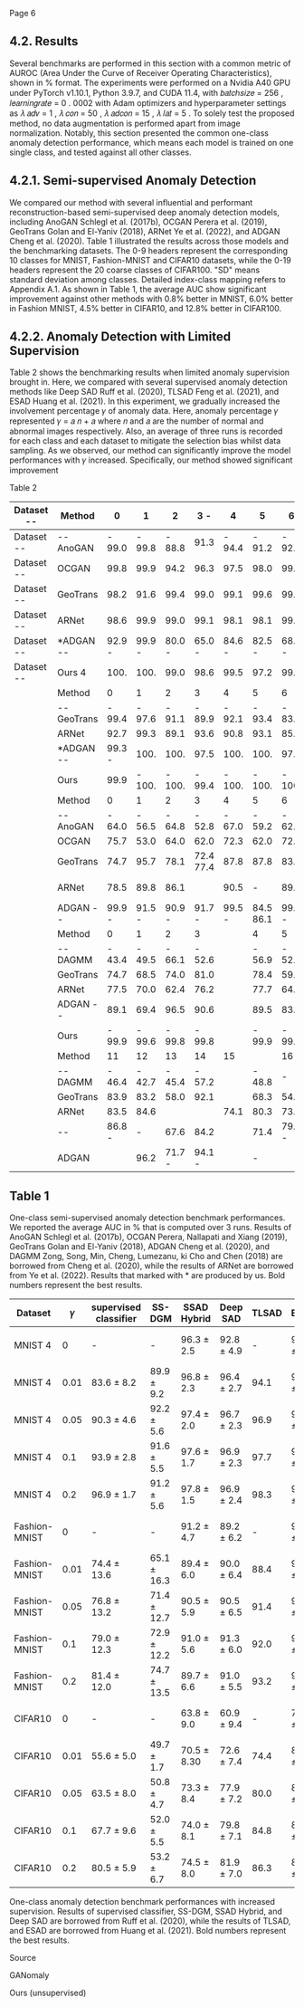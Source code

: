 Page 6

## 4.2. Results

Several benchmarks are performed in this section with a common metric of AUROC (Area Under the Curve of Receiver Operating Characteristics), shown in % format. The experiments were performed on a Nvidia A40 GPU under PyTorch v1.10.1, Python 3.9.7, and CUDA 11.4, with 𝑏𝑎𝑡𝑐ℎ𝑠𝑖𝑧𝑒 = 256 , 𝑙𝑒𝑎𝑟𝑛𝑖𝑛𝑔𝑟𝑎𝑡𝑒 = 0 . 0002 with Adam optimizers and hyperparameter settings as 𝜆 𝑎𝑑𝑣 = 1 , 𝜆 𝑐𝑜𝑛 = 50 , 𝜆 𝑎𝑑𝑐𝑜𝑛 = 15 , 𝜆 𝑙𝑎𝑡 = 5 . To solely test the proposed method, no data augmentation is performed apart from image normalization. Notably, this section presented the common one-class anomaly detection performance, which means each model is trained on one single class, and tested against all other classes.

## 4.2.1. Semi-supervised Anomaly Detection

We compared our method with several influential and performant reconstruction-based semi-supervised deep anomaly detection models, including AnoGAN Schlegl et al. (2017b), OCGAN Perera et al. (2019), GeoTrans Golan and El-Yaniv (2018), ARNet Ye et al. (2022), and ADGAN Cheng et al. (2020). Table 1 illustrated the results across those models and the benchmarking datasets. The 0-9 headers represent the corresponding 10 classes for MNIST, Fashion-MNIST and CIFAR10 datasets, while the 0-19 headers represent the 20 coarse classes of CIFAR100. "SD" means standard deviation among classes. Detailed index-class mapping refers to Appendix A.1. As shown in Table 1, the average AUC show significant improvement against other methods with 0.8% better in MNIST, 6.0% better in Fashion MNIST, 4.5% better in CIFAR10, and 12.8% better in CIFAR100.

## 4.2.2. Anomaly Detection with Limited Supervision

Table 2 shows the benchmarking results when limited anomaly supervision brought in. Here, we compared with several supervised anomaly detection methods like Deep SAD Ruff et al. (2020), TLSAD Feng et al. (2021), and ESAD Huang et al. (2021). In this experiment, we gradually increased the involvement percentage 𝛾 of anomaly data. Here, anomaly percentage 𝛾 represented 𝛾 = 𝑎 𝑛 + 𝑎 where 𝑛 and 𝑎 are the number of normal and abnormal images respectively. Also, an average of three runs is recorded for each class and each dataset to mitigate the selection bias whilst data sampling. As we observed, our method can significantly improve the model performances with 𝛾 increased. Specifically, our method showed significant improvement

Table 2

| Dataset --   | Method      | 0      | 1      | 2      | 3 -       | 4      | 5         | 6      | 7         | 8      | 9      | avg    | SD      |
|--------------|-------------|--------|--------|--------|-----------|--------|-----------|--------|-----------|--------|--------|--------|---------|
| Dataset --   | -- AnoGAN   | - 99.0 | - 99.8 | - 88.8 | 91.3      | - 94.4 | - 91.2    | - 92.5 | - 96.4    | - 88.3 | - 95.8 | - 93.7 | - 4.00  |
| Dataset --   | OCGAN       | 99.8   | 99.9   | 94.2   | 96.3      | 97.5   | 98.0      | 99.1   | 98.1      | 93.9   | 98.1   | 97.5   | 2.10    |
| Dataset --   | GeoTrans    | 98.2   | 91.6   | 99.4   | 99.0      | 99.1   | 99.6      | 99.9   | 96.3      | 97.2   | 99.2   | 98.0   | 2.50    |
| Dataset --   | ARNet       | 98.6   | 99.9   | 99.0   | 99.1      | 98.1   | 98.1      | 99.7   | 99.0      | 93.6   | 97.8   | 98.3   | 1.78    |
| Dataset --   | *ADGAN --   | 92.9 - | 99.9 - | 80.0 - | 65.0 -    | 84.6 - | 82.5 -    | 68.1 - | 85.3 -    | 77.2 - | 74.4 - | 81.0 - | 10.07 - |
| Dataset --   | Ours 4      | 100.   | 100.   | 99.0   | 98.6      | 99.5   | 97.2      | 99.6   | 99.8      | 95.8   | 99.2   | 99.1   | 0.86    |
|              | Method      | 0      | 1      | 2      | 3         | 4      | 5         | 6      | 7         | 8      | 9      | avg    | SD      |
|              | -- GeoTrans | - 99.4 | - 97.6 | - 91.1 | - 89.9    | - 92.1 | - 93.4    | - 83.3 | - 98.9    | - 90.8 | - 99.2 | - 93.5 | - 5.22  |
|              | ARNet       | 92.7   | 99.3   | 89.1   | 93.6      | 90.8   | 93.1      | 85.0   | 98.4      | 97.8   | 98.4   | 93.9   | 4.70    |
|              | *ADGAN --   | 99.3 - | 100.   | 100.   | 97.5      | 100.   | 100.      | 97.7   | 100.      | 100.   | 100.   | 99.5   | 0.95    |
|              | Ours        | 99.9   | - 100. | - 100. | - 99.4    | - 100. | - 100.    | - 100. | - 100.    | - 100. | - 100. | - 99.9 | - 0.18  |
|              | Method      | 0      | 1      | 2      | 3         | 4      | 5         | 6      | 7         | 8      | 9      | avg    | SD      |
|              | -- AnoGAN   | - 64.0 | - 56.5 | - 64.8 | - 52.8    | - 67.0 | - 59.2    | - 62.5 | - 57.6    | - 72.3 | - 58.2 | - 61.2 | - 5.68  |
|              | OCGAN       | 75.7   | 53.0   | 64.0   | 62.0      | 72.3   | 62.0      | 72.3   | 57.5      | 82.0   | 55.4   | 65.6   | 9.52    |
|              | GeoTrans    | 74.7   | 95.7   | 78.1   | 72.4 77.4 | 87.8   | 87.8      | 83.4   | 95.5 92.9 | 93.3   | 91.3   | 86.0   | 8.52    |
|              | ARNet       | 78.5   | 89.8   | 86.1   |           | 90.5   | -         | 89.2   | -         | 92.0   | 85.5   | 93.8 - | 5.25 -  |
|              | ADGAN --    | 99.9 - | 91.5 - | 90.9 - | 91.7 -    | 99.5 - | 84.5 86.1 | 99.7 - | 86.3      | 99.9 - | 93.1 - | 86.6   | 5.35    |
|              | Method      | 0      | 1      | 2      | 3         |        | 4         | 5      | 6         | 7      | 8      | 9      | 10      |
|              | -- DAGMM    | - 43.4 | - 49.5 | - 66.1 | - 52.6    |        | - 56.9    | - 52.4 | - 55.0    | - 52.8 | - 53.2 | - 42.5 | - 52.7  |
|              | GeoTrans    | 74.7   | 68.5   | 74.0   | 81.0      |        | 78.4      | 59.1   | 81.8      | 65.0   | 85.5   | 90.6   | 87.6    |
|              | ARNet       | 77.5   | 70.0   | 62.4   | 76.2      |        | 77.7      | 64.0   | 86.9      | 65.6   | 82.7   | 90.2   | 85.9    |
|              | ADGAN --    | 89.1   | 69.4   | 96.5   | 90.6      |        | 89.5      | 83.7   | 78.9      | 57.2   | 90.2   | 94.8   | 83.0    |
|              | Ours        | - 99.9 | - 99.6 | - 99.8 | - 99.8    |        | - 99.9    | - 99.7 | - 99.9    | - 99.9 | - 99.4 | - 99.8 | - 99.9  |
|              | Method      | 11     | 12     | 13     | 14        | 15     |           | 16     | 17        | 18     | 19     | avg    | SD      |
|              | -- DAGMM    | - 46.4 | - 42.7 | - 45.4 | - 57.2    |        | - 48.8    | -      | - 36.4    | - 52.4 | - 50.3 | - 50.5 | - 6.55  |
|              | GeoTrans    | 83.9   | 83.2   | 58.0   | 92.1      |        | 68.3      | 54.4   | 93.8      | 90.7   | 85.0   | 78.7   | 10.76   |
|              | ARNet       | 83.5   | 84.6   |        |           | 74.1   | 80.3      | 73.5   | 91.0      | 85.3   | 85.4   |        |         |
|              | --          | 86.8 - | -      | 67.6   | 84.2      |        | 71.4      | 79.1 - | 94.7 -    |        |        | 78.8   | 8.82    |
|              | ADGAN       |        | 96.2   | 71.7 - | 94.1 -    |        | -         |        |           | 80.7 - | 72.4 - | 83.5 - | 10.53 - |

## Table 1

One-class semi-supervised anomaly detection benchmark performances. We reported the average AUC in % that is computed over 3 runs. Results of AnoGAN Schlegl et al. (2017b), OCGAN Perera, Nallapati and Xiang (2019), GeoTrans Golan and El-Yaniv (2018), ADGAN Cheng et al. (2020), and DAGMM Zong, Song, Min, Cheng, Lumezanu, ki Cho and Chen (2018) are borrowed from Cheng et al. (2020), while the results of ARNet are borrowed from Ye et al. (2022). Results that marked with * are produced by us. Bold numbers represent the best results.

| Dataset        |    𝛾 | supervised classifier   | SS-DGM      | SSAD Hybrid   | Deep SAD   | TLSAD   | ESAD       | Ours        |
|----------------|------|-------------------------|-------------|---------------|------------|---------|------------|-------------|
| MNIST 4        | 0    | -                       | -           | 96.3 ± 2.5    | 92.8 ± 4.9 | -       | 98.5 ± 1.3 | 99.1 ± 0.86 |
| MNIST 4        | 0.01 | 83.6 ± 8.2              | 89.9 ± 9.2  | 96.8 ± 2.3    | 96.4 ± 2.7 | 94.1    | 99.2 ± 0.7 | 99.4 ± 0.85 |
| MNIST 4        | 0.05 | 90.3 ± 4.6              | 92.2 ± 5.6  | 97.4 ± 2.0    | 96.7 ± 2.3 | 96.9    | 99.4 ± 0.3 | 99.9 ± 0.29 |
| MNIST 4        | 0.1  | 93.9 ± 2.8              | 91.6 ± 5.5  | 97.6 ± 1.7    | 96.9 ± 2.3 | 97.7    | 99.5 ± 0.4 | 100. ± 0.04 |
| MNIST 4        | 0.2  | 96.9 ± 1.7              | 91.2 ± 5.6  | 97.8 ± 1.5    | 96.9 ± 2.4 | 98.3    | 99.6 ± 0.3 | 100. ± 0.02 |
| Fashion- MNIST | 0    | -                       | -           | 91.2 ± 4.7    | 89.2 ± 6.2 | -       | 94.0 ± 4.5 | 99.9 ± 0.18 |
| Fashion- MNIST | 0.01 | 74.4 ± 13.6             | 65.1 ± 16.3 | 89.4 ± 6.0    | 90.0 ± 6.4 | 88.4    | 95.3 ± 4.2 | 100. ± 0.00 |
| Fashion- MNIST | 0.05 | 76.8 ± 13.2             | 71.4 ± 12.7 | 90.5 ± 5.9    | 90.5 ± 6.5 | 91.4    | 95.6 ± 4.1 | 100. ± 0.00 |
| Fashion- MNIST | 0.1  | 79.0 ± 12.3             | 72.9 ± 12.2 | 91.0 ± 5.6    | 91.3 ± 6.0 | 92.0    | 95.8 ± 4.0 | 100. ± 0.00 |
| Fashion- MNIST | 0.2  | 81.4 ± 12.0             | 74.7 ± 13.5 | 89.7 ± 6.6    | 91.0 ± 5.5 | 93.2    | 95.9 ± 4.0 | 100. ± 0.00 |
| CIFAR10        | 0    | -                       | -           | 63.8 ± 9.0    | 60.9 ± 9.4 | -       | 78.8 ± 6.5 | 98.3 ± 2.26 |
| CIFAR10        | 0.01 | 55.6 ± 5.0              | 49.7 ± 1.7  | 70.5 ± 8.30   | 72.6 ± 7.4 | 74.4    | 83.7 ± 6.4 | 98.6 ± 1.27 |
| CIFAR10        | 0.05 | 63.5 ± 8.0              | 50.8 ± 4.7  | 73.3 ± 8.4    | 77.9 ± 7.2 | 80.0    | 86.9 ± 6.8 | 99.8 ± 0.25 |
| CIFAR10        | 0.1  | 67.7 ± 9.6              | 52.0 ± 5.5  | 74.0 ± 8.1    | 79.8 ± 7.1 | 84.8    | 87.8 ± 6.7 | 99.9 ± 0.03 |
| CIFAR10        | 0.2  | 80.5 ± 5.9              | 53.2 ± 6.7  | 74.5 ± 8.0    | 81.9 ± 7.0 | 86.3    | 88.5 ± 6.9 | 100. ± 0.00 |

One-class anomaly detection benchmark performances with increased supervision. Results of supervised classifier, SS-DGM, SSAD Hybrid, and Deep SAD are borrowed from Ruff et al. (2020), while the results of TLSAD, and ESAD are borrowed from Huang et al. (2021). Bold numbers represent the best results.

Source

GANomaly

Ours (unsupervised)